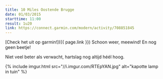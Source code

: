 ```yaml
---
title: 10 Miles Oostende Brugge
date: 01/03/2015
starttime: 11:00
result: 1u20
link: https://connect.garmin.com/modern/activity/708851845
---
```

[Check het uit op garmin!]({{ page.link }})
Schoon weer, meewind! En nog geen beetje!

Niet veel beter als verwacht, hartslag nog altijd héél hoog.

{% include imgur.html src="//i.imgur.com/RTEpYAN.jpg" alt="kapotte lamp in tuin" %}
